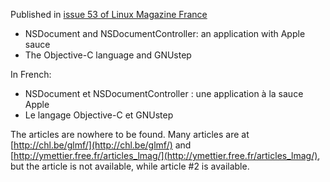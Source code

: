 Published in [issue 53 of Linux Magazine France](https://boutique.ed-diamond.com/numeros-deja-parus/46-lm53.html?search_query=gnustep&results=7)

* NSDocument and NSDocumentController: an application with Apple sauce
* The Objective-C language and GNUstep 

In French:

* NSDocument et NSDocumentController : une application à la sauce Apple
* Le langage Objective-C et GNUstep

The articles are nowhere to be found. Many articles are at [http://chl.be/glmf/](http://chl.be/glmf/) and [http://ymettier.free.fr/articles_lmag/](http://ymettier.free.fr/articles_lmag/), but the article is not available, while article #2 is available.